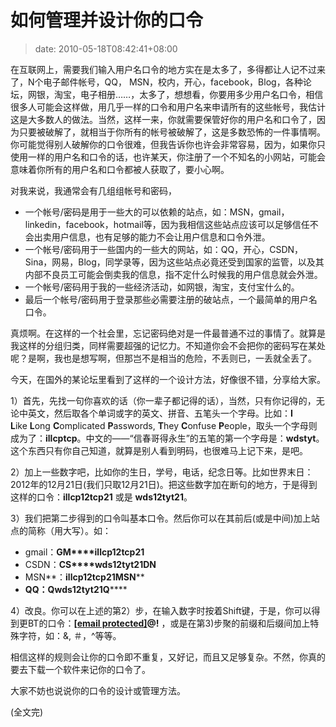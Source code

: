 # 如何管理并设计你的口令
>date: 2010-05-18T08:42:41+08:00


在互联网上，需要我们输入用户名口令的地方实在是太多了，多得都让人记不过来了，N个电子邮件帐号，QQ， MSN，校内，开心，facebook，Blog，各种论坛，网银，淘宝，电子相册……，太多了，想想看，你要用多少用户名口令，相信很多人可能会这样做，用几乎一样的口令和用户名来申请所有的这些帐号，我估计这是大多数人的做法。当然，这样一来，你就需要保管好你的用户名和口令了，因为只要被破解了，就相当于你所有的帐号被破解了，这是多数恐怖的一件事情啊。你可能觉得别人破解你的口令很难，但我告诉你也许会非常容易，因为，如果你只使用一样的用户名和口令的话，也许某天，你注册了一个不知名的小网站，可能会意味着你所有的用户名和口令都被人获取了，要小心啊。


对我来说，我通常会有几组组帐号和密码，


* 一个帐号/密码是用于一些大的可以依赖的站点，如：MSN，gmail，linkedin，facebook，hotmail等，因为我相信这些站点应该可以足够信任不会出卖用户信息，也有足够的能力不会让用户信息和口令外泄。
* 一个帐号/密码用于一些国内的一些大的网站，如：QQ，开心，CSDN，Sina，网易，Blog，同学录等，因为这些站点必竟还受到国家的监管，以及其内部不良员工可能会倒卖我的信息，指不定什么时候我的用户信息就会外泄。
* 一个帐号/密码用于我的一些经济活动，如网银，淘宝，支付宝什么的。
* 最后一个帐号/密码用于登录那些必需要注册的破站点，一个最简单的用户名口令。


真烦啊。在这样的一个社会里，忘记密码绝对是一件最普通不过的事情了。就算是我这样的分组归类，同样需要超强的记忆力。不知道你会不会把你的密码写在某处呢？是啊，我也是想写啊，但那岂不是相当的危险，不丢则已，一丢就全丢了。


今天，在国外的某论坛里看到了这样的一个设计方法，好像很不错，分享给大家。



1）首先，先找一句你喜欢的话（你一辈子都记得的话），当然，只有你记得的，无论中英文，然后取各个单词或字的英文、拼音、五笔头一个字母。比如：**I** **L**ike **L**ong **C**omplicated **P**asswords, **T**hey **C**onfuse **P**eople，取头一个字母则成为了：**illcptcp**。中文的——“信春哥得永生”的五笔的第一个字母是：**wdstyt**。这个东西只有你自己知道，就算是别人看到明码，也很难马上记下来，是吧。


2）加上一些数字吧，比如你的生日，学号，电话，纪念日等。比如世界末日：2012年的12月21日(我们只取12月21日)。把这些数字加在断句的地方，于是得到这样的口令：**illcp12tcp21** 或是 **wds12tyt21**。


3）我们把第二步得到的口令叫基本口令。然后你可以在其前后(或是中间)加上站点的简称（用大写）。如：


* gmail：**GM****illcp12tcp21**
* CSDN：**CS****wds12tyt21DN**
* MSN**：**illcp12tcp21MSN****
* **QQ：**Q**wds12tyt21Q******


4）改良。你可以在上述的第2）步，在输入数字时按着Shift键，于是，你可以得到更BT的口令：**[[email protected]](/cdn-cgi/l/email-protection)@!** ，或是在第3)步聚的前缀和后缀间加上特殊字符，如：&, ＃，^等等。


相信这样的规则会让你的口令即不重复，又好记，而且又足够复杂。不然，你真的要去下载一个软件来记你的口令了。


大家不妨也说说你的口令的设计或管理方法。


(全文完)


